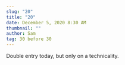 ```yaml
---
slug: "20"
title: "20"
date: December 5, 2020 8:30 AM
thumbnail: ""
author: Sam
tag: 30 before 30
---
```

Double entry today, but only on a technicality.
